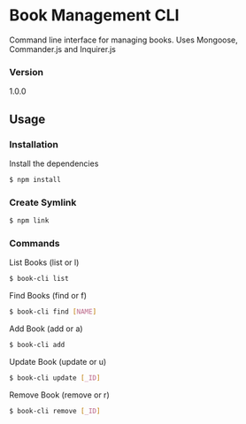 # Book Management CLI

Command line interface for managing books. 
Uses Mongoose, Commander.js and Inquirer.js

### Version
1.0.0

## Usage

### Installation

Install the dependencies

```sh
$ npm install
```

### Create Symlink

```sh
$ npm link
```

### Commands

List Books (list or l)
```sh
$ book-cli list
```

Find Books (find or f)
```sh
$ book-cli find [NAME]
```

Add Book (add or a)
```sh
$ book-cli add
```

Update Book (update or u)
```sh
$ book-cli update [_ID]
```

Remove Book (remove or r)
```sh
$ book-cli remove [_ID]
```
